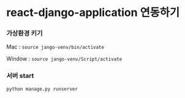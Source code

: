 # react-django-application 연동하기


### 가상환경 키기

Mac : `source jango-venv/bin/activate`

Window : `source jango-venv/Script/activate`


### 서버 start

`python manage.py runserver`
